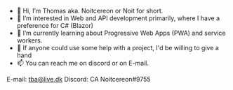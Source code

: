 - 👋 Hi, I’m Thomas aka. Noitcereon or Noit for short.
- 👀 I’m interested in Web and API development primarily, where I have a preference for C# (Blazor)
- 🌱 I’m currently learning about Progressive Web Apps (PWA) and service workers.
- 💞️ If anyone could use some help with a project, I'd be willing to give a hand
- 📫 You can reach me on discord or on E-mail.

E-mail: tba@live.dk
Discord: CA Noitcereon#9755

<!---
Noitcereon/Noitcereon is a ✨ special ✨ repository because its `README.md` (this file) appears on your GitHub profile.
You can click the Preview link to take a look at your changes.
--->
